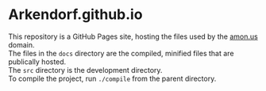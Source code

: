 # Arkendorf.github.io
This repository is a GitHub Pages site, hosting the files used by the [amon.us](amon.us) domain.  
The files in the `docs` directory are the compiled, minified files that are publically hosted.  
The `src` directory is the development directory.  
To compile the project, run `./compile` from the parent directory.  
